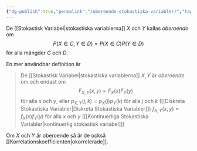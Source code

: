 ```yaml
---
{"dg-publish":true,"permalink":"/oberoende-stokastiska-variabler/","tags":["matematiskstatistik"]}
---
```


De [[Stokastisk Variabel\|stokastiska variablerna]] $X$ och $Y$ kallas *oberoende* om
$$
P(X\in C, Y\in D)=P(X\in C)P(Y\in D)
$$
för alla mängder $C$ och $D$.

En mer användbar definition är
> De [[Stokastisk Variabel\|stokastiska variablerna]] $X,Y$ är *oberoende* om och endast om 
> $$F_{X,Y}(x,y)=F_X(x)F_Y(y)$$
> för alla $x$ och $y$, eller
> $p_{X,Y}(j,k)=p_X(j)p_Y(k)$ för alla $j$ och $k$ ([[Diskreta Stokastiska Variabler\|Diskreta Stokastiska Variabler]])
> $f_{X,Y}(x,y)=f_X(x)f_Y(y)$ för alla $x$ och $y$ ([[Kontinuerliga Stokastiska Variabler\|kontinuerlig stokastisk variabel]])

Om $X$ och $Y$ är oberoende så är de också [[Korrelationskoefficienten\|okorrelerade]].